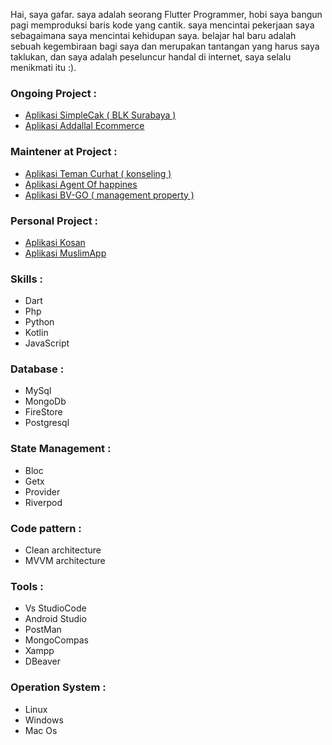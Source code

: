 Hai, saya gafar. saya adalah seorang Flutter Programmer, hobi saya bangun pagi memproduksi baris kode yang cantik. saya mencintai pekerjaan saya sebagaimana saya mencintai kehidupan saya. belajar hal baru adalah sebuah kegembiraan bagi saya dan merupakan tantangan yang harus saya taklukan, dan saya adalah peseluncur handal di internet, saya selalu menikmati itu :).

### Ongoing Project :
- <a href=""> Aplikasi SimpleCak ( BLK Surabaya )</a><br>
- <a href=""> Aplikasi Addallal Ecommerce</a><br>

### Maintener at Project :
  - <a href="https://play.google.com/store/apps/details?id=id.temancurhat.client&hl=in&gl=US"> Aplikasi Teman Curhat ( konseling )</a><br>
  - <a href="https://play.google.com/store/apps/details?id=id.temancurhat.agent"> Aplikasi Agent Of happines </a><br>
  - <a href="https://play.google.com/store/apps/details?id=com.bukivista.bv_app"> Aplikasi BV-GO ( management property ) </a><br>

### Personal Project :
  - <a href="https://github.com/gafar-code/kosan_app"> Aplikasi Kosan</a><br>
  - <a href="https://github.com/gafar-code/muslim_app"> Aplikasi MuslimApp</a>

### Skills :
- Dart
- Php
- Python
- Kotlin
- JavaScript

### Database :
- MySql 
- MongoDb 
- FireStore
- Postgresql

### State Management :
- Bloc 
- Getx
- Provider
- Riverpod

### Code pattern :
- Clean architecture
- MVVM architecture

### Tools :
- Vs StudioCode
- Android Studio
- PostMan
- MongoCompas
- Xampp
- DBeaver

### Operation System :
- Linux
- Windows
- Mac Os

